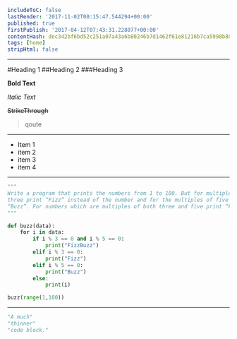 ```yaml
includeToC: false
lastRender: '2017-11-02T00:15:47.544294+00:00'
published: true
firstPublish: '2017-04-12T07:43:31.228077+00:00'
contentHash: dec342bf6bd52c251a07a43a6b80246b7d1462f61e81216b7ca5998b80ca881e
tags: [home]
stripHtml: false

```
---
#Heading 1
##Heading 2
###Heading 3

**Bold Text**

*Italic Text*

~~StrikeThrough~~

> qoute

---

 * Item 1
 * item 2
 * item 3
 * item 4

---
```python
"""
Write a program that prints the numbers from 1 to 100. But for multiples of
three print “Fizz” instead of the number and for the multiples of five print
“Buzz”. For numbers which are multiples of both three and five print “FizzBuzz”.
"""

def buzz(data):
    for i in data:
        if i % 3 == 0 and i % 5 == 0:
            print("FizzBuzz")
        elif i % 3 == 0:
            print("Fizz")
        elif i % 5 == 0:
            print("Buzz")
        else:
            print(i)

buzz(range(1,100))

```
---
```python
"A much"
"thinner"
"code block."

```
